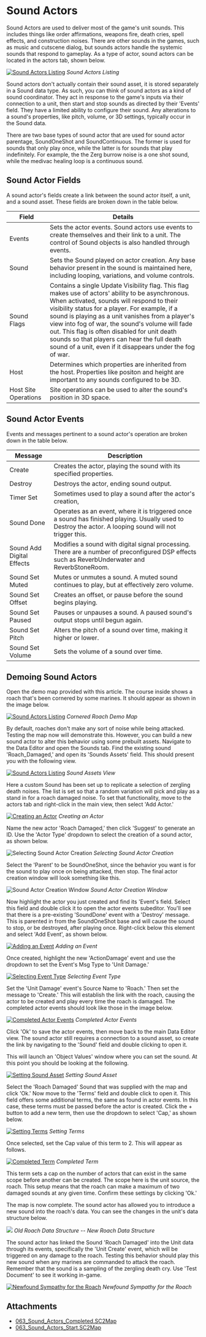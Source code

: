 # Sound Actors

Sound Actors are used to deliver most of the game's unit sounds. This includes things like order affirmations, weapons fire, death cries, spell effects, and construction noises. There are other sounds in the games, such as music and cutscene dialog, but sounds actors handle the systemic sounds that respond to gameplay. As a type of actor, sound actors can be located in the actors tab, shown below.

[![Sound Actors Listing](./resources/063_Sound_Actors1.png)](./resources/063_Sound_Actors1.png)
*Sound Actors Listing*

Sound actors don't actually contain their sound asset, it is stored separately in a Sound data type. As such, you can think of sound actors as a kind of sound coordinator. They act in response to the game's inputs via their connection to a unit, then start and stop sounds as directed by their 'Events' field. They have a limited ability to configure their sound. Any alterations to a sound's properties, like pitch, volume, or 3D settings, typically occur in the Sound data.

There are two base types of sound actor that are used for sound actor parentage, SoundOneShot and SoundContinuous. The former is used for sounds that only play once, while the latter is for sounds that play indefinitely. For example, the the Zerg burrow noise is a one shot sound, while the medivac healing loop is a continuous sound.

## Sound Actor Fields

A sound actor's fields create a link between the sound actor itself, a unit, and a sound asset. These fields are broken down in the table below.

| Field                | Details                                                                                                                                                                                                                                                                                                                                                                                                                                                                |
| -------------------- | ---------------------------------------------------------------------------------------------------------------------------------------------------------------------------------------------------------------------------------------------------------------------------------------------------------------------------------------------------------------------------------------------------------------------------------------------------------------------- |
| Events               | Sets the actor events. Sound actors use events to create themselves and their link to a unit. The control of Sound objects is also handled through events.                                                                                                                                                                                                                                                                                                             |
| Sound                | Sets the Sound played on actor creation. Any base behavior present in the sound is maintained here, including looping, variations, and volume controls.                                                                                                                                                                                                                                                                                                                |
| Sound Flags          | Contains a single Update Visibility flag. This flag makes use of actors' ability to be asynchronous. When activated, sounds will respond to their visibility status for a player. For example, if a sound is playing as a unit vanishes from a player's view into fog of war, the sound's volume will fade out. This flag is often disabled for unit death sounds so that players can hear the full death sound of a unit, even if it disappears under the fog of war. |
| Host                 | Determines which properties are inherited from the host. Properties like positon and height are important to any sounds configured to be 3D.                                                                                                                                                                                                                                                                                                                           |
| Host Site Operations | Site operations can be used to alter the sound's position in 3D space.                                                                                                                                                                                                                                                                                                                                                                                                 |

## Sound Actor Events

Events and messages pertinent to a sound actor's operation are broken down in the table below.

| Message                   | Description                                                                                                                                              |
| ------------------------- | -------------------------------------------------------------------------------------------------------------------------------------------------------- |
| Create                    | Creates the actor, playing the sound with its specified properties.                                                                                      |
| Destroy                   | Destroys the actor, ending sound output.                                                                                                                 |
| Timer Set                 | Sometimes used to play a sound after the actor's creation,                                                                                               |
| Sound Done                | Operates as an event, where it is triggered once a sound has finished playing. Usually used to Destroy the actor. A looping sound will not trigger this. |
| Sound Add Digital Effects | Modifies a sound with digital signal processing. There are a number of preconfigured DSP effects such as ReverbUnderwater and ReverbStoneRoom.           |
| Sound Set Muted           | Mutes or unmutes a sound. A muted sound continues to play, but at effectively zero volume.                                                               |
| Sound Set Offset          | Creates an offset, or pause before the sound begins playing.                                                                                             |
| Sound Set Paused          | Pauses or unpauses a sound. A paused sound's output stops until begun again.                                                                             |
| Sound Set Pitch           | Alters the pitch of a sound over time, making it higher or lower.                                                                                        |
| Sound Set Volume          | Sets the volume of a sound over time.                                                                                                                    |

## Demoing Sound Actors

Open the demo map provided with this article. The course inside shows a roach that's been cornered by some marines. It should appear as shown in the image below.

[![Sound Actors Listing](./resources/063_Sound_Actors2.png)](./resources/063_Sound_Actors2.png)
*Cornered Roach Demo Map*

By default, roaches don't make any sort of noise while being attacked. Testing the map now will demonstrate this. However, you can build a new sound actor to alter this behavior using some prebuilt assets. Navigate to the Data Editor and open the Sounds tab. Find the existing sound 'Roach\_Damaged,' and open its 'Sounds Assets' field. This should present you with the following view.

[![Sound Actors Listing](./resources/063_Sound_Actors3.png)](./resources/063_Sound_Actors3.png)
*Sound Assets View*

Here a custom Sound has been set up to replicate a selection of zergling death noises. The list is set so that a random variation will pick and play as a stand in for a roach damaged noise. To set that functionality, move to the actors tab and right-click in the main view, then select 'Add Actor.'

[![Creating an Actor](./resources/063_Sound_Actors4.png)](./resources/063_Sound_Actors4.png)
*Creating an Actor*

Name the new actor 'Roach Damaged,' then click 'Suggest' to generate an ID. Use the 'Actor Type' dropdown to select the creation of a sound actor, as shown below.

![Selecting Sound Actor Creation](./resources/063_Sound_Actors5.png)
*Selecting Sound Actor Creation*

Select the 'Parent' to be SoundOneShot, since the behavior you want is for the sound to play once on being attacked, then stop. The final actor creation window will look something like this.

![Sound Actor Creation Window](./resources/063_Sound_Actors6.png)
*Sound Actor Creation Window*

Now highlight the actor you just created and find its 'Event's field. Select this field and double click it to open the actor events subeditor. You'll see that there is a pre-existing 'SoundDone' event with a 'Destroy' message. This is parented in from the SoundOneShot base and will cause the sound to stop, or be destroyed, after playing once. Right-click below this element and select 'Add Event', as shown below.

[![Adding an Event](./resources/063_Sound_Actors7.png)](./resources/063_Sound_Actors7.png)
*Adding an Event*

Once created, highlight the new 'ActionDamage' event and use the dropdown to set the Event's Msg Type to 'Unit Damage.'

[![Selecting Event Type](./resources/063_Sound_Actors8.png)](./resources/063_Sound_Actors8.png)
*Selecting Event Type*

Set the 'Unit Damage' event's Source Name to 'Roach.' Then set the message to 'Create.' This will establish the link with the roach, causing the actor to be created and play every time the roach is damaged. The completed actor events should look like those in the image below.

[![Completed Actor Events](./resources/063_Sound_Actors9.png)](./resources/063_Sound_Actors9.png)
*Completed Actor Events*

Click 'Ok' to save the actor events, then move back to the main Data Editor view. The sound actor still requires a connection to a sound asset, so create the link by navigating to the 'Sound' field and double clicking to open it.

This will launch an 'Object Values' window where you can set the sound. At this point you should be looking at the following.

[![Setting Sound Asset](./resources/063_Sound_Actors10.png)](./resources/063_Sound_Actors10.png)
*Setting Sound Asset*

Select the 'Roach Damaged' Sound that was supplied with the map and click 'Ok.' Now move to the 'Terms' field and double click to open it. This field offers some additional terms, the same as found in actor events. In this case, these terms must be passed before the actor is created. Click the + button to add a new term, then use the dropdown to select 'Cap,' as shown below.

[![Setting Terms](./resources/063_Sound_Actors11.png)](./resources/063_Sound_Actors11.png)
*Setting Terms*

Once selected, set the Cap value of this term to 2. This will appear as follows.

[![Completed Term](./resources/063_Sound_Actors12.png)](./resources/063_Sound_Actors12.png)
*Completed Term*

This term sets a cap on the number of actors that can exist in the same scope before another can be created. The scope here is the unit source, the roach. This setup means that the roach can make a maximum of two damaged sounds at any given time. Confirm these settings by clicking 'Ok.'

The map is now complete. The sound actor has allowed you to introduce a new sound into the roach's data. You can see the changes in the unit's data structure below.

![](./resources/063_Sound_Actors13.png)
*Old Roach Data Structure -- New Roach Data Structure*

The sound actor has linked the Sound 'Roach Damaged' into the Unit data through its events, specifically the 'Unit Create' event, which will be triggered on any damage to the roach. Testing this behavior should play this new sound when any marines are commanded to attack the roach. Remember that the sound is a sampling of the zergling death cry. Use 'Test Document' to see it working in-game.

[![Newfound Sympathy for the Roach](./resources/063_Sound_Actors14.png)](./resources/063_Sound_Actors14.png)
*Newfound Sympathy for the Roach*

## Attachments

 * [063_Sound_Actors_Completed.SC2Map](./maps/063_Sound_Actors_Completed.SC2Map)
 * [063_Sound_Actors_Start.SC2Map](./maps/063_Sound_Actors_Start.SC2Map)
